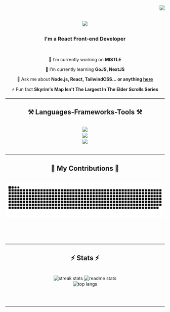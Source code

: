 <img align="right" src="https://visitor-badge.laobi.icu/badge?page_id=aibiansari.aibiansari" />

<h1 align="center">
    <img src="https://readme-typing-svg.herokuapp.com/?font=Righteous&size=36&center=true&vCenter=true&width=500&height=60&duration=4000&lines=Hello+There!+👋;+I'm+Abdullah!;" />
</h1>

<h3 align="center">I'm a React Front-end Developer</h3>

<br/>

<div align="center">
 
 🔭 I’m currently working on **MISTLE**
 
 🌱 I’m currently learning **GoJS, NextJS**

💬 Ask me about **Node.js, React, TailwindCSS... or anything [here](https://github.com/aibiansari/aibiansari/issues)**

⚡ Fun fact **Skyrim's Map Isn't The Largest In The Elder Scrolls Series**

 </div>

 <hr/>
 
<h2 align="center">⚒️ Languages-Frameworks-Tools ⚒️</h2>
<br/>
<div align="center">
    <img src="https://skillicons.dev/icons?i=react,html,css,vscode,figma,mongodb,tailwind" /><br>
    <img src="https://skillicons.dev/icons?i=nodejs,python,javascript,typescript,github,nextjs,git" /><br>
     <img src="https://skillicons.dev/icons?i=atom,bash,ae,ai,ps,git,vim" /><br>
</div>

<br/>
<hr/>

<div align="center">
  <h2>🐍 My Contributions 🐍</h2>
  <br>
  <img alt="snake eating my contributions" src="https://raw.githubusercontent.com/aibiansari/aibiansari/output/github-contribution-grid-snake.svg" />
  
  <br/><br/><br/>
</div>

<hr/>

<h2 align="center">⚡ Stats ⚡</h2>
<br>
<div align=center>
  <img width=390 src="https://github-readme-streak-stats-salesp07.vercel.app/?user=salesp07&count_private=true&theme=react&border_radius=10" alt="streak stats"/>
  <img width=390 src="https://github-readme-stats-salesp07.vercel.app/api?username=salesp07&count_private=true&show_icons=true&theme=react&rank_icon=github&border_radius=10" alt="readme stats" />
  <br/>
  <img width=325 align="center" src="https://github-readme-stats-salesp07.vercel.app/api/top-langs/?username=salesp07&hide=HTML&langs_count=8&layout=compact&theme=react&border_radius=10&size_weight=0.5&count_weight=0.5&exclude_repo=github-readme-stats" alt="top langs" />
</div>

<br/><br/>

<hr/>

<br/>

<br/>

